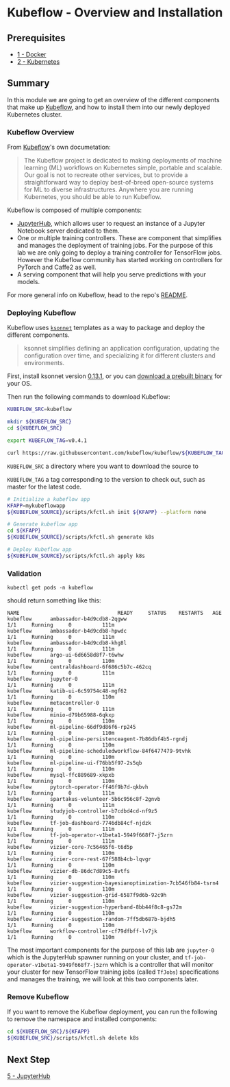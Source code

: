 # Kubeflow - Overview and Installation

## Prerequisites

- [1 - Docker](../1-docker/README.md)
- [2 - Kubernetes](../2-kubernetes/README.md)

## Summary

In this module we are going to get an overview of the different components that make up [Kubeflow](https://github.com/kubeflow/kubeflow), and how to install them into our newly deployed Kubernetes cluster.

### Kubeflow Overview

From [Kubeflow](https://github.com/kubeflow/kubeflow)'s own documetation:

> The Kubeflow project is dedicated to making deployments of machine learning (ML) workflows on Kubernetes simple, portable and scalable. Our goal is not to recreate other services, but to provide a straightforward way to deploy best-of-breed open-source systems for ML to diverse infrastructures. Anywhere you are running Kubernetes, you should be able to run Kubeflow.

Kubeflow is composed of multiple components:

- [JupyterHub](https://jupyterhub.readthedocs.io/en/latest/), which allows user to request an instance of a Jupyter Notebook server dedicated to them.
- One or multiple training controllers. These are component that simplifies and manages the deployment of training jobs. For the purpose of this lab we are only going to deploy a training controller for TensorFlow jobs. However the Kubeflow community has started working on controllers for PyTorch and Caffe2 as well.
- A serving component that will help you serve predictions with your models.

For more general info on Kubeflow, head to the repo's [README](https://github.com/kubeflow/kubeflow/blob/master/README.md).

### Deploying Kubeflow

Kubeflow uses [`ksonnet`](https://github.com/ksonnet/ksonnet) templates as a way to package and deploy the different components.

> ksonnet simplifies defining an application configuration, updating the configuration over time, and specializing it for different clusters and environments.

First, install ksonnet version [0.13.1](https://ksonnet.io/#get-started), or you can [download a prebuilt binary](https://github.com/ksonnet/ksonnet/releases/tag/v0.13.1) for your OS.

Then run the following commands to download Kubeflow:

```bash
KUBEFLOW_SRC=kubeflow

mkdir ${KUBEFLOW_SRC}
cd ${KUBEFLOW_SRC}

export KUBEFLOW_TAG=v0.4.1

curl https://raw.githubusercontent.com/kubeflow/kubeflow/${KUBEFLOW_TAG}/scripts/download.sh | bash
```

`KUBEFLOW_SRC` a directory where you want to download the source to

`KUBEFLOW_TAG` a tag corresponding to the version to check out, such as master for the latest code.

```bash
# Initialize a kubeflow app
KFAPP=mykubeflowapp
${KUBEFLOW_SOURCE}/scripts/kfctl.sh init ${KFAPP} --platform none

# Generate kubeflow app
cd ${KFAPP}
${KUBEFLOW_SOURCE}/scripts/kfctl.sh generate k8s

# Deploy Kubeflow app
${KUBEFLOW_SOURCE}/scripts/kfctl.sh apply k8s
```

### Validation

`kubectl get pods -n kubeflow`

should return something like this:

```
NAME                                READY     STATUS    RESTARTS   AGE
kubeflow      ambassador-b4d9cdb8-2qgww                                 1/1     Running     0          111m
kubeflow      ambassador-b4d9cdb8-hpwdc                                 1/1     Running     0          111m
kubeflow      ambassador-b4d9cdb8-khg8l                                 1/1     Running     0          111m
kubeflow      argo-ui-6d6658d8f7-t6whw                                  1/1     Running     0          110m
kubeflow      centraldashboard-6f686c5b7c-462cq                         1/1     Running     0          111m
kubeflow      jupyter-0                                                 1/1     Running     0          111m
kubeflow      katib-ui-6c59754c48-mgf62                                 1/1     Running     0          110m
kubeflow      metacontroller-0                                          1/1     Running     0          111m
kubeflow      minio-d79b65988-6qkxp                                     1/1     Running     0          110m
kubeflow      ml-pipeline-66df9d86f6-rp245                              1/1     Running     0          110m
kubeflow      ml-pipeline-persistenceagent-7b86dbf4b5-rgndj             1/1     Running     0          110m
kubeflow      ml-pipeline-scheduledworkflow-84f6477479-9tvhk            1/1     Running     0          110m
kubeflow      ml-pipeline-ui-f76bb5f97-2s5qb                            1/1     Running     0          110m
kubeflow      mysql-ffc889689-xkpxb                                     1/1     Running     0          110m
kubeflow      pytorch-operator-ff46f9b7d-qkbvh                          1/1     Running     0          111m
kubeflow      spartakus-volunteer-5b6c956c8f-2gnvb                      1/1     Running     0          111m
kubeflow      studyjob-controller-b7cdbd4cd-nf9z5                       1/1     Running     0          110m
kubeflow      tf-job-dashboard-7746db84cf-njdzk                         1/1     Running     0          111m
kubeflow      tf-job-operator-v1beta1-5949f668f7-j5zrn                  1/1     Running     0          111m
kubeflow      vizier-core-7c56465f6-t6d5p                               1/1     Running     0          110m
kubeflow      vizier-core-rest-67f588b4cb-lqvgr                         1/1     Running     0          110m
kubeflow      vizier-db-86dc7d89c5-8vtfs                                1/1     Running     0          110m
kubeflow      vizier-suggestion-bayesianoptimization-7cb546fb84-tsrn4   1/1     Running     0          110m
kubeflow      vizier-suggestion-grid-6587f9d6b-92c9h                    1/1     Running     0          110m
kubeflow      vizier-suggestion-hyperband-8bb44f8c8-gs72m               1/1     Running     0          110m
kubeflow      vizier-suggestion-random-7ff5db687b-bjdh5                 1/1     Running     0          110m
kubeflow      workflow-controller-cf79dfbff-lv7jk                       1/1     Running     0          110m
```

The most important components for the purpose of this lab are `jupyter-0` which is the JupyterHub spawner running on your cluster, and `tf-job-operator-v1beta1-5949f668f7-j5zrn` which is a controller that will monitor your cluster for new TensorFlow training jobs (called `TfJobs`) specifications and manages the training, we will look at this two components later.

### Remove Kubeflow

If you want to remove the Kubeflow deployment, you can run the following to remove the namespace and installed components:

```bash
cd ${KUBEFLOW_SRC}/${KFAPP}
${KUBEFLOW_SRC}/scripts/kfctl.sh delete k8s
```

## Next Step

[5 - JupyterHub](../5-jupyterhub/README.md)
